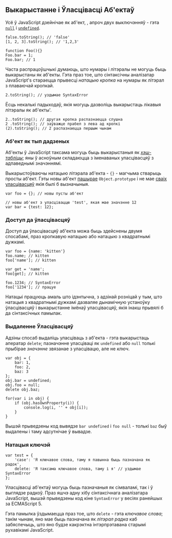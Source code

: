 ## Выкарыстанне і Ўласцівасці Аб'ектаў

Усё ў JavaScript дзейнічае як аб'ект, , апроч двух выключэнняў - гэта
[`null`](#core.undefined) і [`undefined`](#core.undefined).

    false.toString(); // 'false'
    [1, 2, 3].toString(); // '1,2,3'

    function Foo(){}
    Foo.bar = 1;
    Foo.bar; // 1

Часта распрацоўшчыкі думаюць, што нумары і літэралы не могуць быць выкарыстаны як
аб'екты. Гэта праз тое, што сінтаксічны аналізатар JavaScript's стараецца прывесці
*натацыю кропка* на нумары як літэрал з плаваючай кропкай.

    2.toString(); // уздымае SyntaxError

Ёсць некалькі падыходаў, якія могуць дазволіць выкарыстаць лікавыя літэралы як
аб'екты'.

    2..toString(); // другая кропка распазнаецца слушна
    2 .toString(); // заўважце прабел з лева ад кропкі
    (2).toString(); // 2 распазнаецца першым чынам

### Аб'ект як тып дадзеных

Аб'екты ў JavaScript таксама могуць быць выкарыстаныя як [*хэш-табліцы*][1]; яны ў асноўным
складаюцца з іменаваных уласцівасцяў з адпаведнымі значэннямі.

Выкарыстоўваючы натацыю літэрала аб'екта - `{}` - магчыма стварыць
просты аб'ект. Гэты новы аб'ект [пашырае](#object.prototype) `Object.prototype` і
не мае [сваіх уласцівасцяў](#object.hasownproperty) якія былі б вызначыныя.

    var foo = {}; // новы пусты аб'ект

    // новы аб'ект з уласціваццю 'test', якая мае значэнне 12
    var bar = {test: 12};

### Доступ да ўласцівасцяў

Доступ да ўласцівасцяў аб'екта можа быць здейснены двумя спосабамі, праз кропкавую
натацыю або натацыю з квадратнымі дужкамі.

    var foo = {name: 'kitten'}
    foo.name; // kitten
    foo['name']; // kitten

    var get = 'name';
    foo[get]; // kitten

    foo.1234; // SyntaxError
    foo['1234']; // працуе

Натацыі працуюць амаль што ідэнтычна, з адзінай розніцай у тым, што
натацыя з квадратнымі дужкамі дазваляе дынамічную устаноўку ўласцівасцяў і
выкарыстанне імёнаў уласцівасцяў, якія інакш прывялі б да сінтаксічных памылак.

### Выдаленне Ўласцівасцяў

Адзіны спосаб выдаліць уласціваць з аб'екта - гэта выкарыстаць аператар `delete`;
пазначэнне уласціваці як `undefined` або `null` толькі прыбірае
*значэнне* звязанае з уласцівацю, але не *ключ*.

    var obj = {
        bar: 1,
        foo: 2,
        baz: 3
    };
    obj.bar = undefined;
    obj.foo = null;
    delete obj.baz;

    for(var i in obj) {
        if (obj.hasOwnProperty(i)) {
            console.log(i, '' + obj[i]);
        }
    }

Вышэй прыведзены код вывядзе `bar undefined` і `foo null` - толькі `baz` быў
выдалены і таму адсутнічае ў вывадзе.

### Натацыя ключэй

    var test = {
        'case': 'Я ключавое слова, таму я павынна быць пазначана як радок',
        delete: 'Я таксама ключавое слова, таму і я' // уздымае SyntaxError
    };

Уласцівасці аб'ектаў могуць быць пазначаныя як сімваламі, так і ў выглядзе радкоў.
Праз яшчэ адну хібу сінтаксічнага аналізатара JavaScript, вышэй прыведзены код
кіне `SyntaxError` у весіях ранейшых за ECMAScript 5.

Гэта памылка ўздымаецца праз тое, што `delete` - гэта *ключавое слова*; такім чынам,
яно мае быць пазначана як *літэрал радка* каб забяспечыць, што яно будзе какрэктна
інтэрпрэтавана старымі рухавікамі JavaScript.

[1]: http://en.wikipedia.org/wiki/Hashmap
